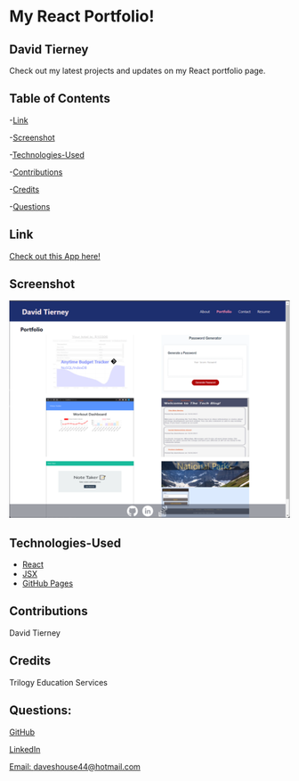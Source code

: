 # My React Portfolio!

## David Tierney

Check out my latest projects and updates on my React portfolio page.


## Table of Contents

-[Link](#link)

-[Screenshot](#screenshot)

-[Technologies-Used](#technologies-used)

-[Contributions](#contributions)

-[Credits](#credits)

-[Questions](#questions)


## Link

[Check out this App here!]()


## Screenshot

![Image of main page application](react_portfolio\src\assets\images\screenshot.png) 


## Technologies-Used

* [React](https://reactjs.org)
* [JSX](https://reactjs.org/docs/introducing-jsx.html)
* [GitHub Pages](https://pages.github.com/)


## Contributions

David Tierney


## Credits

Trilogy Education Services


## Questions:

[GitHub](https://github.com/daveshouse44)

[LinkedIn](https://www.linkedin.com/in/david-tierney-652030214/)

[Email: daveshouse44@hotmail.com](mailto:daveshouse44@hotmail.com)